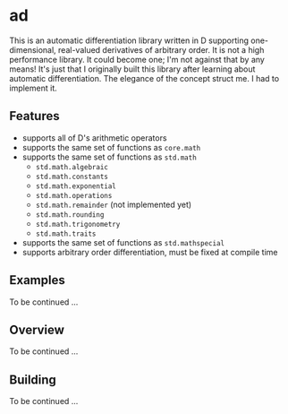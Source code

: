 # ad

This is an automatic differentiation library written in D supporting one-dimensional, real-valued derivatives of arbitrary order. It is not a high performance library. It could become one; I'm not against that by any means! It's just that I originally built this library after learning about automatic differentiation. The elegance of the concept struct me. I had to implement it.

## Features

* supports all of D's arithmetic operators
* supports the same set of functions as `core.math`
* supports the same set of functions as `std.math`
  * `std.math.algebraic`
  * `std.math.constants`
  * `std.math.exponential`
  * `std.math.operations`
  * `std.math.remainder` (not implemented yet)
  * `std.math.rounding`
  * `std.math.trigonometry`
  * `std.math.traits`
* supports the same set of functions as `std.mathspecial`
* supports arbitrary order differentiation, must be fixed at compile time

## Examples

To be continued ...

## Overview

To be continued ...

## Building

To be continued ...
